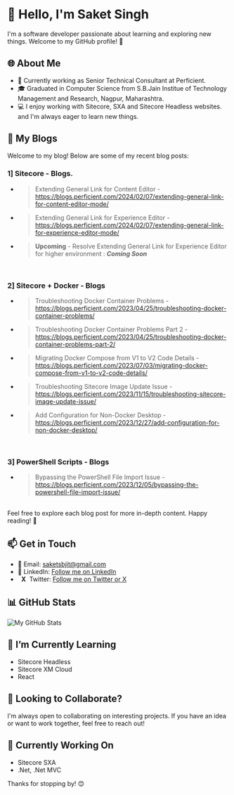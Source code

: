 # 👋 Hello, I'm Saket Singh

I'm a software developer passionate about learning and exploring new things. Welcome to my GitHub profile! 🚀

## 🌐 About Me

- 💼 Currently working as Senior Technical Consultant at Perficient.
- 🎓 Graduated in Computer Science from S.B.Jain Institue of Technology Management and Research, Nagpur, Maharashtra.
- 💻 I enjoy working with Sitecore, SXA and Sitecore Headless websites. and I'm always eager to learn new things.

## 📝 My Blogs

Welcome to my blog! Below are some of my recent blog posts:

### 1] Sitecore - Blogs.
- > Extending General Link for Content Editor - https://blogs.perficient.com/2024/02/07/extending-general-link-for-content-editor-mode/
- > Extending General Link for Experience Editor - https://blogs.perficient.com/2024/02/07/extending-general-link-for-experience-editor-mode/
- > **Upcoming** - Resolve Extending General Link for Experience Editor for higher environment : **_Coming Soon_**
<br/>

### 2] Sitecore + Docker - Blogs
- > Troubleshooting Docker Container Problems - https://blogs.perficient.com/2023/04/25/troubleshooting-docker-container-problems/
- > Troubleshooting Docker Container Problems Part 2 - https://blogs.perficient.com/2023/04/25/troubleshooting-docker-container-problems-part-2/
- > Migrating Docker Compose from V1 to V2 Code Details - https://blogs.perficient.com/2023/07/03/migrating-docker-compose-from-v1-to-v2-code-details/
- > Troubleshooting Sitecore Image Update Issue - https://blogs.perficient.com/2023/11/15/troubleshooting-sitecore-image-update-issue/
- > Add Configuration for Non-Docker Desktop - https://blogs.perficient.com/2023/12/27/add-configuration-for-non-docker-desktop/
<br/>

### 3] PowerShell Scripts - Blogs
- > Bypassing the PowerShell File Import Issue - https://blogs.perficient.com/2023/12/05/bypassing-the-powershell-file-import-issue/
<br/>
Feel free to explore each blog post for more in-depth content. Happy reading! 🚀

## 📫 Get in Touch

- 📧 Email: saketsbjit@gmail.com
- 💬 LinkedIn: [Follow me on LinkedIn](https://www.linkedin.com/in/saketpsingh/)
- &nbsp;&nbsp;**X**&nbsp;&nbsp;Twitter: [Follow me on Twitter or X](https://twitter.com/Saketsingh14942)

## 📊 GitHub Stats

![My GitHub Stats](https://github-readme-stats.vercel.app/api?username=singh-saket&show_icons=true&hide=issues)

## 🌱 I’m Currently Learning

- Sitecore Headless
- Sitecore XM Cloud
- React

## 👯 Looking to Collaborate?

I'm always open to collaborating on interesting projects. If you have an idea or want to work together, feel free to reach out!

## 🚧 Currently Working On

- Sitecore SXA
- .Net, .Net MVC

Thanks for stopping by! 😊

